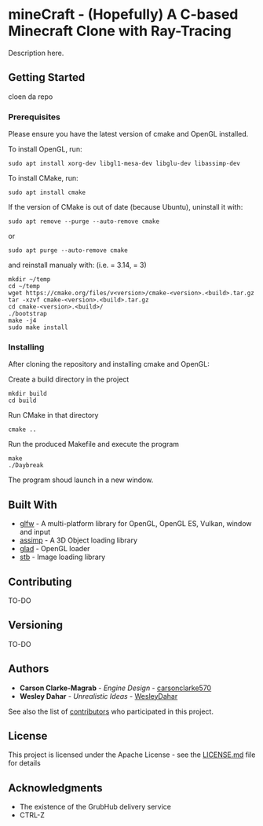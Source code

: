 # mineCraft - (Hopefully) A C-based Minecraft Clone with Ray-Tracing

Description here.

## Getting Started

cloen da repo

### Prerequisites

Please ensure you have the latest version of cmake and OpenGL installed.

To install OpenGL, run:
```
sudo apt install xorg-dev libgl1-mesa-dev libglu-dev libassimp-dev
```

To install CMake, run:
```
sudo apt install cmake
```

If the version of CMake is out of date (because Ubuntu), uninstall it with:
```
sudo apt remove --purge --auto-remove cmake
```
or
```
sudo apt purge --auto-remove cmake
```

and reinstall manualy with: (i.e. <version> = 3.14, <build> = 3)
```
mkdir ~/temp
cd ~/temp
wget https://cmake.org/files/v<version>/cmake-<version>.<build>.tar.gz
tar -xzvf cmake-<version>.<build>.tar.gz
cd cmake-<version>.<build>/
./bootstrap
make -j4
sudo make install
```

### Installing

After cloning the repository and installing cmake and OpenGL:

Create a build directory in the project

```
mkdir build
cd build
```
Run CMake in that directory

```
cmake ..
```

Run the produced Makefile and execute the program
```
make
./Daybreak
```

The program shoud launch in a new window.

## Built With

* [glfw](https://github.com/glfw/glfw) - A multi-platform library for OpenGL, OpenGL ES, Vulkan, window and input 
* [assimp](https://github.com/assimp/assimp) - A 3D Object loading library
* [glad](https://github.com/Dav1dde/glad) - OpenGL loader
* [stb](https://github.com/nothings/stb) - Image loading library

## Contributing

TO-DO

## Versioning

TO-DO

## Authors

* **Carson Clarke-Magrab** - *Engine Design* - [carsonclarke570](https://github.com/carsonclarke570)
* **Wesley Dahar** - *Unrealistic Ideas* - [WesleyDahar](https://github.com/WesleyDahar)

See also the list of [contributors](https://github.com/carsonclarke570/mineCraft/graphs/contributors) who participated in this project.

## License

This project is licensed under the Apache License - see the [LICENSE.md](LICENSE) file for details

## Acknowledgments

* The existence of the GrubHub delivery service
* CTRL-Z
